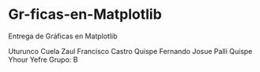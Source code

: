 # Gr-ficas-en-Matplotlib
Entrega de Gráficas en Matplotlib

Uturunco Cuela Zaul Francisco
Castro Quispe Fernando Josue
Palli Quispe Yhour Yefre Grupo: B
